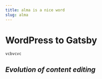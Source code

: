 ```yaml
---
title: alma is a nice word
slug: alma
---
```

# WordPress to Gatsby

    vcbvcvc

## _Evolution of content editing_